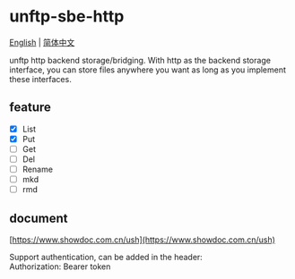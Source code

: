 # unftp-sbe-http
[English](README.md) | [简体中文](README-zh.md)

unftp http backend storage/bridging. With http as the backend storage interface, you can store files anywhere you want as long as you implement these interfaces.

## feature
- [x] List   
- [x] Put  
- [ ] Get   
- [ ] Del  
- [ ] Rename
- [ ] mkd
- [ ] rmd

## document
[https://www.showdoc.com.cn/ush](https://www.showdoc.com.cn/ush)

Support authentication, can be added in the header:  
Authorization: Bearer token
